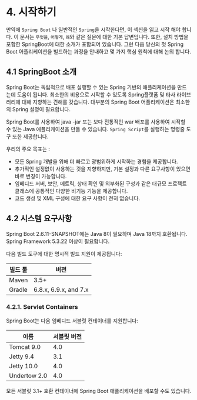 # 4. 시작하기
만약에 `Spring Boot` 나 일반적인 `Spring`을 시작한다면, 이 섹션을 읽고 시작 해야 합니다.
이 문서는 `무엇을`, `어떻게`, `왜`와 같은 질문에 대한 기본 답변입니다. 또한, 설치 방법을 포함한 SpringBoot에 대한 소개가 포함되어 있습니다.
그런 다음 당신의 첫 Spring Boot 어플리케이션을 빌드하는 과정을 안내하고 몇 가지 핵심 원칙에 대해 논의 합니다.

## 4.1 SpringBoot 소개
Spring Boot는 독립적으로 배포 실행할 수 있는 Spring 기반의 애플리케이션을 만드는데 도움이 됩니다.
최소한의 비용으로 시작할 수 있도록 Spring플랫폼 및 타사 라이브러리에 대해 지향하는 견해를 갖습니다.
대부분의 Spring Boot 어플리케이션은 최소한의 Spring 설정이 필요합니다.

Spring Boot를 사용하여 java -jar 또는 보다 전통적인 war 배포를 사용하여 시작할 수 있는 Java 애플리케이션을 만들 수 있습니다.
`Spring Script`를 실행하는 명령줄 도구 또한 제공합니다.

우리의 주요 목표는 :
- 모든 Spring 개발을 위해 더 빠르고 광범위하게 시작하는 경험을 제공합니다.
- 추가적인 설정없이 사용하는 것을 지향하지만, 기본 설정과 다른 요구사항이 있으면 바로 변경이 가능합니다.
- 임베디드 서버, 보안, 메트릭, 상태 확인 및 외부화된 구성과 같은 대규모 프로젝트 클래스에 공통적인 다양한 비기능 기능을 제공합니다.
- 코드 생성 및 XML 구성에 대한 요구 사항이 전혀 없습니다.

## 4.2 시스템 요구사항
Spring Boot 2.6.11-SNAPSHOT에는 Java 8이 필요하며 Java 18까지 호환됩니다. Spring Framework 5.3.22 이상이 필요합니다.

다음 빌드 도구에 대한 명시적 빌드 지원이 제공됩니다:

| 빌드 툴  | 버전 |
|-------|--------------|
| Maven | 3.5+         |
| Gradle | 6.8.x, 6.9.x, and 7.x |

### 4.2.1. Servlet Containers
Spring Boot는 다음 임베디드 서블릿 컨테이너를 지원합니다:

| 이름  | 서블릿 버전 |
|-------|--------|
| Tomcat 9.0 | 4.0    |
| Jetty 9.4 | 3.1    |
| Jetty 10.0 | 4.0    |
| Undertow 2.0 | 4.0    |
모든 서블릿 3.1+ 호환 컨테이너에 Spring Boot 애플리케이션을 배포할 수도 있습니다.